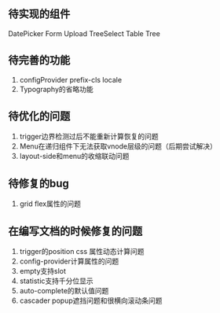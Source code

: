 ## 待实现的组件
DatePicker Form Upload TreeSelect Table Tree  
## 待完善的功能
1. configProvider prefix-cls locale
2. Typography的省略功能
## 待优化的问题
1. trigger边界检测过后不能重新计算恢复的问题
2. Menu在递归组件下无法获取vnode层级的问题（后期尝试解决）
3. layout-side和menu的收缩联动问题

## 待修复的bug
1. grid flex属性的问题

## 在编写文档的时候修复的问题
1. trigger的position css 属性动态计算问题
2. config-provider计算属性的问题
3. empty支持slot
4. statistic支持千分位显示
5. auto-complete的默认值问题
6. cascader popup遮挡问题和很横向滚动条问题